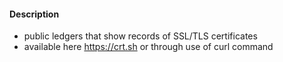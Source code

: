 #### Description
- public ledgers that show records of SSL/TLS certificates
- available here https://crt.sh or through use of curl command